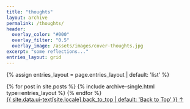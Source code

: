 ```yaml
---
title: "thoughts"
layout: archive
permalink: /thoughts/
header:
  overlay_color: "#000"
  overlay_filter: "0.5"
  overlay_image: /assets/images/cover-thoughts.jpg
excerpt: "some reflections..."
entries_layout: grid
---
```


{% assign entries_layout = page.entries_layout | default: 'list' %}

<section class="taxonomy__section">
  <div class="entries-{{ entries_layout }}">
    {% for post in site.posts %}
      {% include archive-single.html type=entries_layout %}
    {% endfor %}
  </div>
  <a href="#page-title" class="back-to-top">{{ site.data.ui-text[site.locale].back_to_top | default: 'Back to Top' }} &uarr;</a>
</section>
